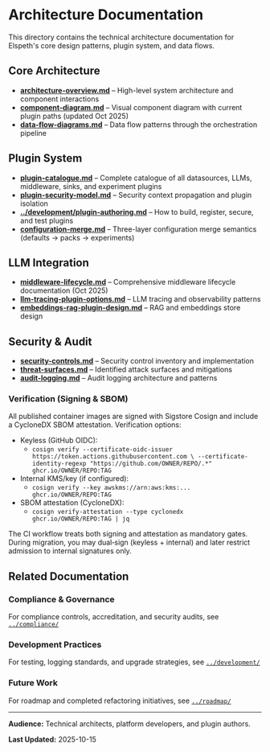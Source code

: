 # Architecture Documentation

This directory contains the technical architecture documentation for Elspeth's core design patterns, plugin system, and data flows.

## Core Architecture

- **[architecture-overview.md](architecture-overview.md)** – High-level system architecture and component interactions
- **[component-diagram.md](component-diagram.md)** – Visual component diagram with current plugin paths (updated Oct 2025)
- **[data-flow-diagrams.md](data-flow-diagrams.md)** – Data flow patterns through the orchestration pipeline

## Plugin System

- **[plugin-catalogue.md](plugin-catalogue.md)** – Complete catalogue of all datasources, LLMs, middleware, sinks, and experiment plugins
- **[plugin-security-model.md](plugin-security-model.md)** – Security context propagation and plugin isolation
- **[../development/plugin-authoring.md](../development/plugin-authoring.md)** – How to build, register, secure, and test plugins
- **[configuration-merge.md](configuration-merge.md)** – Three-layer configuration merge semantics (defaults → packs → experiments)

## LLM Integration

- **[middleware-lifecycle.md](middleware-lifecycle.md)** – Comprehensive middleware lifecycle documentation (Oct 2025)
- **[llm-tracing-plugin-options.md](llm-tracing-plugin-options.md)** – LLM tracing and observability patterns
- **[embeddings-rag-plugin-design.md](embeddings-rag-plugin-design.md)** – RAG and embeddings store design

## Security & Audit

- **[security-controls.md](security-controls.md)** – Security control inventory and implementation
- **[threat-surfaces.md](threat-surfaces.md)** – Identified attack surfaces and mitigations
- **[audit-logging.md](audit-logging.md)** – Audit logging architecture and patterns

### Verification (Signing & SBOM)

All published container images are signed with Sigstore Cosign and include a CycloneDX SBOM attestation. Verification options:

- Keyless (GitHub OIDC):
  - `cosign verify --certificate-oidc-issuer https://token.actions.githubusercontent.com \
    --certificate-identity-regexp "https://github.com/OWNER/REPO/.*" ghcr.io/OWNER/REPO:TAG`
- Internal KMS/key (if configured):
  - `cosign verify --key awskms://arn:aws:kms:... ghcr.io/OWNER/REPO:TAG`
- SBOM attestation (CycloneDX):
  - `cosign verify-attestation --type cyclonedx ghcr.io/OWNER/REPO:TAG | jq`

The CI workflow treats both signing and attestation as mandatory gates. During migration, you may dual‑sign (keyless + internal) and later restrict admission to internal signatures only.

## Related Documentation

### Compliance & Governance
For compliance controls, accreditation, and security audits, see [`../compliance/`](../compliance/)

### Development Practices
For testing, logging standards, and upgrade strategies, see [`../development/`](../development/)

### Future Work
For roadmap and completed refactoring initiatives, see [`../roadmap/`](../roadmap/)

---

**Audience:** Technical architects, platform developers, and plugin authors.

**Last Updated:** 2025-10-15
